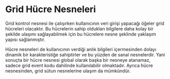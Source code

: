 # Grid Hücre Nesneleri

Grid kontrol nesnesi ile çalışırken kullanıcının veri girişi yapacağı öğeler grid hücreleri olacaktır. Bu hücrelerin sahip oldukları bilgilere daha kolay bir şekilde ulaşımı sağlayabilmek için bu hücrelere nesne şeklinde yaklaşım yapısı sağlanmıştır.

Hücre nesneleri de kullanıcının verdiği anlık bilgileri içermesinden dolayı dinamik bir karakteristiğe sahiptirler ve bu yüzden de sanal nesnelerdir. Yani sonuçta bir hücre nesnesi global olarak başka bir nesneye atanamaz, sadece grid event kodu dahilinde kullanılabilir olmaktadır. Ayrıca hücre nesnesinden, grid sütun nesnelerine ulaşım da mümkündür.
